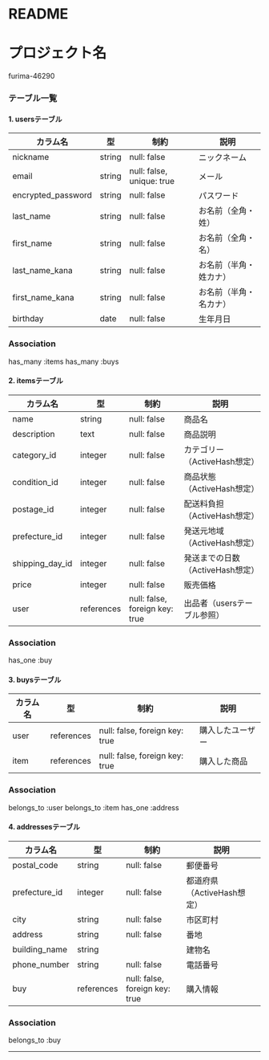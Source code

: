 # README
# プロジェクト名
furima-46290

### テーブル一覧

#### 1. usersテーブル
| カラム名            | 型         | 制約                       | 説明                  |
|--------------------|------------|----------------------------|----------------------|
| nickname           | string     | null: false                | ニックネーム          |
| email              | string     | null: false, unique: true  | メール               |
| encrypted_password | string     | null: false                | パスワード            |
| last_name          | string     | null: false                | お名前（全角・姓）     |
| first_name         | string     | null: false                | お名前（全角・名）     |
| last_name_kana     | string     | null: false                | お名前（半角・姓カナ） |
| first_name_kana    | string     | null: false                | お名前（半角・名カナ） |
| birthday           | date       | null: false                | 生年月日              |


### Association
has_many :items
has_many :buys


#### 2. itemsテーブル
| カラム名        | 型          | 制約                           | 説明                            |
|-----------------|------------|--------------------------------|--------------------------------|
| name            | string     | null: false                    | 商品名                         |
| description     | text       | null: false                    | 商品説明                       |
| category_id     | integer    | null: false                    | カテゴリー（ActiveHash想定）    |
| condition_id    | integer    | null: false                    | 商品状態（ActiveHash想定）      |
| postage_id      | integer    | null: false                    | 配送料負担（ActiveHash想定）    |
| prefecture_id   | integer    | null: false                    | 発送元地域（ActiveHash想定）    |
| shipping_day_id | integer    | null: false                    | 発送までの日数（ActiveHash想定）|
| price           | integer    | null: false                    | 販売価格                       |
| user            | references | null: false, foreign key: true | 出品者（usersテーブル参照）      |


### Association
has_one :buy


#### 3. buysテーブル
| カラム名      | 型         | 制約                           | 説明               |
|--------------|------------|--------------------------------|-------------------|
| user         | references | null: false, foreign key: true | 購入したユーザー   |
| item         | references | null: false, foreign key: true | 購入した商品       |


### Association
belongs_to :user
belongs_to :item
has_one :address


#### 4. addressesテーブル
| カラム名         | 型         | 制約                           | 説明                     |
|-----------------|------------|--------------------------------|-------------------------|
| postal_code     | string     | null: false                    | 郵便番号                 |
| prefecture_id   | integer    | null: false                    | 都道府県（ActiveHash想定）|
| city            | string     | null: false                    | 市区町村                 |
| address         | string     | null: false                    | 番地                     |
| building_name   | string     |                                | 建物名                   |
| phone_number    | string     | null: false                    | 電話番号                 |
| buy             | references | null: false, foreign key: true | 購入情報                 |


### Association
belongs_to :buy

---

